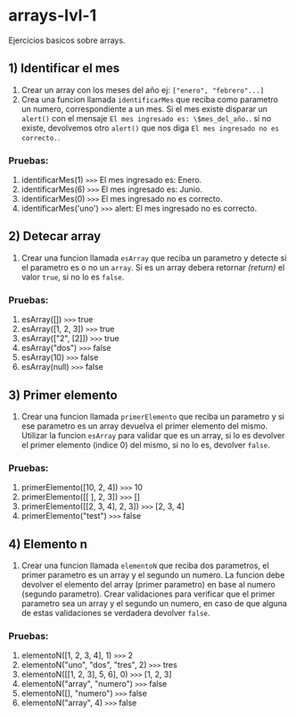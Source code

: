 # arrays-lvl-1

Ejercicios basicos sobre arrays.

## 1) Identificar el mes

1. Crear un array con los meses del año ej: `["enero", "febrero"...]`
2. Crea una funcion llamada `identificarMes` que reciba como parametro un numero, correspondiente a un mes. Si el mes existe disparar un `alert()` con el mensaje `El mes ingresado es: \$mes_del_año.`. si no existe, devolvemos otro `alert()` que nos diga `El mes ingresado no es correcto.`.

### Pruebas:

1. identificarMes(1) `>>>` El mes ingresado es: Enero.
2. identificarMes(6) `>>>` El mes ingresado es: Junio.
3. identificarMes(0) `>>>` El mes ingresado no es correcto.
4. identificarMes('uno') `>>>` alert: El mes ingresado no es correcto.

## 2) Detecar array

1. Crear una funcion llamada `esArray` que reciba un parametro y detecte si el parametro es o no un `array`. Si es un array debera retornar _(return)_ el valor `true`, si no lo es `false`.

### Pruebas:

1. esArray([]) `>>>` true
2. esArray([1, 2, 3]) `>>>` true
3. esArray(["2", [2]]) `>>>` true
4. esArray("dos") `>>>` false
5. esArray(10) `>>>` false
6. esArray(null) `>>>` false

## 3) Primer elemento

1. Crear una funcion llamada `primerElemento` que reciba un parametro y si ese parametro es un array devuelva el primer elemento del mismo. Utilizar la funcion `esArray` para validar que es un array, si lo es devolver el primer elemento (indice 0) del mismo, si no lo es, devolver `false`.

### Pruebas:

1. primerElemento([10, 2, 4]) `>>>` 10
2. primerElemento([[ ], 2, 3]) `>>>` []
3. primerElemento([[2, 3, 4], 2, 3]) `>>>` [2, 3, 4]
4. primerElemento("test") `>>>` false

## 4) Elemento n

1. Crear una funcion llamada `elementoN` que reciba dos parametros, el primer parametro es un array y el segundo un numero. La funcion debe devolver el elemento del array (primer parametro) en base al numero (segundo parametro). Crear validaciones para verificar que el primer parametro sea un array y el segundo un numero, en caso de que alguna de estas validaciones se verdadera devolver `false`.

### Pruebas:

1. elementoN([1, 2, 3, 4], 1) `>>>` 2
2. elementoN("uno", "dos", "tres", 2) `>>>` tres
3. elementoN([[1, 2, 3], 5, 6], 0) `>>>` [1, 2, 3]
4. elementoN("array", "numero") `>>>` false
5. elementoN([], "numero") `>>>` false
6. elementoN("array", 4) `>>>` false
